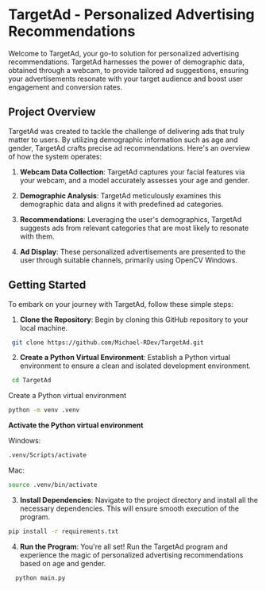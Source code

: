 # TargetAd - Personalized Advertising Recommendations

Welcome to TargetAd, your go-to solution for personalized advertising recommendations. TargetAd harnesses the power of demographic data, obtained through a webcam, to provide tailored ad suggestions, ensuring your advertisements resonate with your target audience and boost user engagement and conversion rates.

## Project Overview

TargetAd was created to tackle the challenge of delivering ads that truly matter to users. By utilizing demographic information such as age and gender, TargetAd crafts precise ad recommendations. Here's an overview of how the system operates:

1. **Webcam Data Collection**: TargetAd captures your facial features via your webcam, and a model accurately assesses your age and gender.

2. **Demographic Analysis**: TargetAd meticulously examines this demographic data and aligns it with predefined ad categories.

3. **Recommendations**: Leveraging the user's demographics, TargetAd suggests ads from relevant categories that are most likely to resonate with them.

4. **Ad Display**: These personalized advertisements are presented to the user through suitable channels, primarily using OpenCV Windows.

## Getting Started

To embark on your journey with TargetAd, follow these simple steps:

1. **Clone the Repository**: Begin by cloning this GitHub repository to your local machine.
  ```bash
   git clone https://github.com/Michael-RDev/TargetAd.git
  ```

2. **Create a Python Virtual Environment**: Establish a Python virtual environment to ensure a clean and isolated development environment.
 ```bash
  cd TargetAd
  ```
 Create a Python virtual environment 
 ```bash
 python -m venv .venv
  ```
  **Activate the Python virtual environment**
  
  Windows: 
  ```bash
  .venv/Scripts/activate
  ```
  Mac:
  ```bash
  source .venv/bin/activate
  ```
  

3. **Install Dependencies**: Navigate to the project directory and install all the necessary dependencies. This will ensure smooth execution of the program.
  ```bash
  pip install -r requirements.txt
  ```

4. **Run the Program**: You're all set! Run the TargetAd program and experience the magic of personalized advertising recommendations based on age and gender.
  ```bash
    python main.py
  ```
